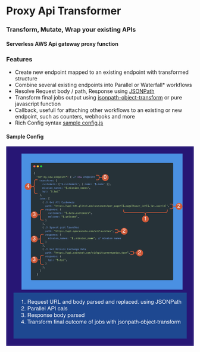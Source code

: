Proxy Api Transformer
=====================

### Transform, Mutate, Wrap your existing APIs

#### Serverless AWS Api gateway proxy function

### Features
- Create new endpoint mapped to an existing endpoint with transformed structure
- Combine several existing endpoints into Parallel or Waterfall\* workflows
- Resolve Request body / path, Response using [JSONPath](https://github.com/JSONPath-Plus/JSONPath)
- Transform final jobs output using [jsonpath-object-transform](https://github.com/dvdln/jsonpath-object-transform) or pure javascript function
- Callback, usefull for attaching other workflows to an existing or new endpoint, such as counters, webhooks and more
- Rich Config syntax [sample config.js](./config/index.js#L12)

#### Sample Config
![sample](./assets/config.png)

